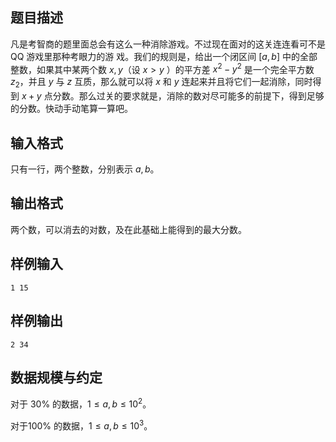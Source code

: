 ## 题目描述

凡是考智商的题里面总会有这么一种消除游戏。不过现在面对的这关连连看可不是 QQ 游戏里那种考眼力的游
戏。我们的规则是，给出一个闭区间 $[a,b]$ 中的全部整数，如果其中某两个数 $x,y$（设 $x>y$ ）的平方差 $x^2-y^2$ 是一个完全平方数 $z_2$，并且 $y$ 与 $z$ 互质，那么就可以将 $x$ 和 $y$ 连起来并且将它们一起消除，同时得到 $x+y$ 点分数。那么过关的要求就是，消除的数对尽可能多的前提下，得到足够的分数。快动手动笔算一算吧。

## 输入格式

只有一行，两个整数，分别表示 $a,b$。

## 输出格式

两个数，可以消去的对数，及在此基础上能得到的最大分数。

## 样例输入

```plain
1 15
```

## 样例输出

```plain
2 34
```

## 数据规模与约定

对于 $30\%$ 的数据，$1\le a,b\le 10^2$。

对于$100\%$ 的数据，$1\le a,b\le 10^3$。

